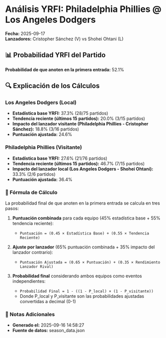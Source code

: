 # Análisis YRFI: Philadelphia Phillies @ Los Angeles Dodgers

**Fecha:** 2025-09-17  
**Lanzadores:** Cristopher Sánchez (V) vs Shohei Ohtani (L)

## 📊 Probabilidad YRFI del Partido

**Probabilidad de que anoten en la primera entrada:** 52.1%

## 🔍 Explicación de los Cálculos

### Los Angeles Dodgers (Local)
- **Estadística base YRFI:** 37.3% (28/75 partidos)
- **Tendencia reciente (últimos 15 partidos):** 20.0% (3/15 partidos)
- **Impacto del lanzador visitante (Philadelphia Phillies - Cristopher Sánchez):** 18.8% (3/16 partidos)
- **Puntuación ajustada:** 24.6%

### Philadelphia Phillies (Visitante)
- **Estadística base YRFI:** 27.6% (21/76 partidos)
- **Tendencia reciente (últimos 15 partidos):** 46.7% (7/15 partidos)
- **Impacto del lanzador local (Los Angeles Dodgers - Shohei Ohtani):** 33.3% (2/6 partidos)
- **Puntuación ajustada:** 36.4%

### 📝 Fórmula de Cálculo

La probabilidad final de que anoten en la primera entrada se calcula en tres pasos:

1. **Puntuación combinada** para cada equipo (45% estadística base + 55% tendencia reciente):
   - `Puntuación = (0.45 × Estadística Base) + (0.55 × Tendencia Reciente)`

2. **Ajuste por lanzador** (65% puntuación combinada + 35% impacto del lanzador contrario):
   - `Puntuación Ajustada = (0.65 × Puntuación) + (0.35 × Rendimiento Lanzador Rival)`

3. **Probabilidad final** considerando ambos equipos como eventos independientes:
   - `Probabilidad Final = 1 - ((1 - P_local) × (1 - P_visitante))`
   - Donde P_local y P_visitante son las probabilidades ajustadas convertidas a decimal (0-1)

### 📌 Notas Adicionales

- **Generado el:** 2025-09-16 14:58:27
- **Fuente de datos:** season_data.json
